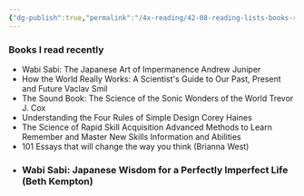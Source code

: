 ```yaml
---
{"dg-publish":true,"permalink":"/4x-reading/42-08-reading-lists-books-read-recently/"}
---
```



### Books I read recently
- Wabi Sabi: The Japanese Art of Impermanence	Andrew Juniper
- How the World Really Works: A Scientist's Guide to Our Past, Present and Future	Vaclav Smil
- The Sound Book: The Science of the Sonic Wonders of the World	Trevor J. Cox
- Understanding the Four Rules of Simple Design	Corey Haines
- The Science of Rapid Skill Acquisition Advanced Methods to Learn Remember and Master New Skills Information and Abilities
- 101 Essays that will change the way you think (Brianna West)
- ### Wabi Sabi: Japanese Wisdom for a Perfectly Imperfect Life (Beth Kempton)
